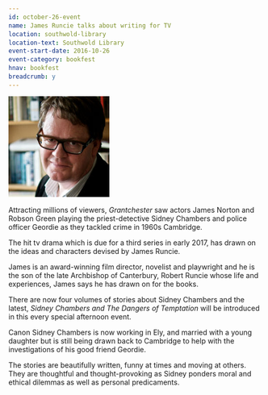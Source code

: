 ```yaml
---
id: october-26-event
name: James Runcie talks about writing for TV
location: southwold-library
location-text: Southwold Library
event-start-date: 2016-10-26
event-category: bookfest
hnav: bookfest
breadcrumb: y
---
```


<img src="/images/article/bookfest-james-runcie-r.jpg" class="custom-br-50 {% include /c/img-float-right.html %}" />

Attracting millions of viewers, <cite>Grantchester</cite> saw actors James Norton and Robson Green playing the priest-detective Sidney Chambers and police officer Geordie as they tackled crime in 1960s Cambridge.

The hit tv drama which is due for a third series in early 2017, has drawn on the ideas and characters devised by James Runcie.

James is an award-winning film director, novelist and playwright and he is the son of the late Archbishop of Canterbury, Robert Runcie whose life and experiences, James says he has drawn on for the books.

There are now four volumes of stories about Sidney Chambers and the latest, <cite>Sidney Chambers and The Dangers of Temptation</cite> will be introduced in this every special afternoon event.

Canon Sidney Chambers is now working in Ely, and married with a young daughter but is still being drawn back to Cambridge to help with the investigations of his good friend Geordie.

The stories are beautifully written, funny at times and moving at others. They are thoughtful and thought-provoking as Sidney ponders moral and ethical dilemmas as well as personal predicaments.
